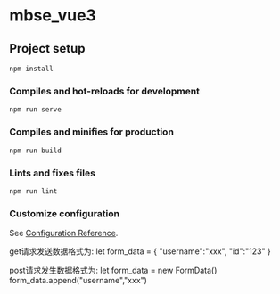 # mbse_vue3

## Project setup
```
npm install
```

### Compiles and hot-reloads for development
```
npm run serve
```

### Compiles and minifies for production
```
npm run build
```

### Lints and fixes files
```
npm run lint
```

### Customize configuration
See [Configuration Reference](https://cli.vuejs.org/config/).

get请求发送数据格式为:
let form_data = {
    "username":"xxx",
    "id":"123"
}

post请求发生数据格式为:
let form_data = new FormData()
form_data.append("username","xxx")
